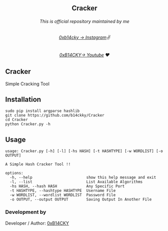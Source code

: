##   <p align="center">Cracker<p align="center"> 


###### <p align="center">*This is official repository maintained by me*
###### <p align="center"> *[0xb14cky → Instagram](https://www.instagram.com/0xb14cky/)✌*
###### <p align="center"> *[0xB14CKY→ Youtube](https://www.youtube.com/channel/UC8bmAXnfIitSouOnhD9bjzA/) ❤️*
  

## Cracker
 
Simple Cracking Tool

## Installation
```
sudo pip install argparse hashlib
git clone https://github.com/b14ckky/Cracker
cd Cracker
python Cracker.py -h
```

## Usage
```
usage: Cracker.py [-h] [-l] [-hs HASH] [-t HASHTYPE] [-w WORDLIST] [-o OUTPUT]

A Simple Hash Cracker Tool !!

options:
  -h, --help                        show this help message and exit
  -l, --list                        List Available Algorithms
  -hs HASH, --hash HASH             Any Specific Port
  -t HASHTYPE, --hashtype HASHTYPE  Username File
  -w WORDLIST, --wordlist WORDLIST  Password File
  -o OUTPUT, --output OUTPUT        Saving Output In Another File
```

 ### Development by

Developer / Author: [0xB14CKY](https://www.instagram.com/0xb14cky/)
